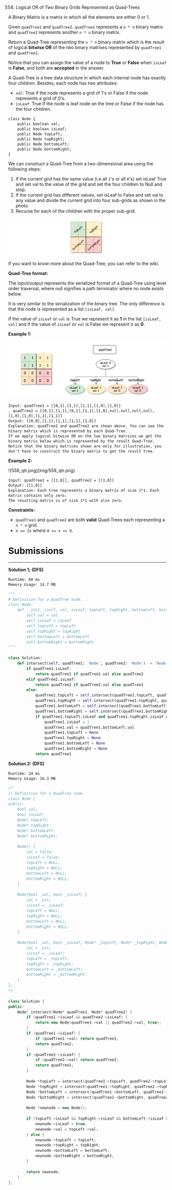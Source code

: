 558. Logical OR of Two Binary Grids Represented as Quad-Trees

A Binary Matrix is a matrix in which all the elements are either 0 or 1.

Given `quadTree1` and `quadTree2`. `quadTree1` represents a `n * n` binary matrix and `quadTree2` represents another `n * n` binary matrix.

Return a Quad-Tree representing the `n * n` binary matrix which is the result of logical **bitwise OR** of the two binary matrixes represented by `quadTree1` and `quadTree2`.

Notice that you can assign the value of a node to **True** or **False** when `isLeaf` is **False**, and both are **accepted** in the answer.

A Quad-Tree is a tree data structure in which each internal node has exactly four children. Besides, each node has two attributes:

* `val`: True if the node represents a grid of 1's or False if the node represents a grid of 0's.
* `isLeaf`: True if the node is leaf node on the tree or False if the node has the four children.

```
class Node {
    public boolean val;
    public boolean isLeaf;
    public Node topLeft;
    public Node topRight;
    public Node bottomLeft;
    public Node bottomRight;
}
```

We can construct a Quad-Tree from a two-dimensional area using the following steps:

1. If the current grid has the same value (i.e all `1`'s or all `0`'s) set isLeaf True and set val to the value of the grid and set the four children to Null and stop.
1. If the current grid has different values, set isLeaf to False and set val to any value and divide the current grid into four sub-grids as shown in the photo.
1. Recurse for each of the children with the proper sub-grid.

![558_new_top.png](img/558_new_top.png)

If you want to know more about the Quad-Tree, you can refer to the wiki.

**Quad-Tree format:**

The input/output represents the serialized format of a Quad-Tree using level order traversal, where null signifies a path terminator where no node exists below.

It is very similar to the serialization of the binary tree. The only difference is that the node is represented as a list `[isLeaf, val]`.

If the value of `isLeaf` or `val` is True we represent it as **1** in the list `[isLeaf, val]` and if the value of `isLeaf` or `val` is False we represent it as **0**.

 

**Example 1:**

![558_qt1.png](img/558_qt1.png)
```
Input: quadTree1 = [[0,1],[1,1],[1,1],[1,0],[1,0]]
, quadTree2 = [[0,1],[1,1],[0,1],[1,1],[1,0],null,null,null,null,[1,0],[1,0],[1,1],[1,1]]
Output: [[0,0],[1,1],[1,1],[1,1],[1,0]]
Explanation: quadTree1 and quadTree2 are shown above. You can see the binary matrix which is represented by each Quad-Tree.
If we apply logical bitwise OR on the two binary matrices we get the binary matrix below which is represented by the result Quad-Tree.
Notice that the binary matrices shown are only for illustration, you don't have to construct the binary matrix to get the result tree.
```

**Example 2:**

!{558_qtr.png](img/558_qtr.png)
```
Input: quadTree1 = [[1,0]], quadTree2 = [[1,0]]
Output: [[1,0]]
Explanation: Each tree represents a binary matrix of size 1*1. Each matrix contains only zero.
The resulting matrix is of size 1*1 with also zero.
```

**Constraints:**

* `quadTree1` and `quadTree2` are both **valid** Quad-Trees each representing a `n * n` grid.
* `n == 2x` where `0 <= x <= 9`.

# Submissions
---
**Solution 1; (DFS)**
```
Runtime: 60 ms
Memory Usage: 14.7 MB
```
```python
"""
# Definition for a QuadTree node.
class Node:
    def __init__(self, val, isLeaf, topLeft, topRight, bottomLeft, bottomRight):
        self.val = val
        self.isLeaf = isLeaf
        self.topLeft = topLeft
        self.topRight = topRight
        self.bottomLeft = bottomLeft
        self.bottomRight = bottomRight
"""

class Solution:
    def intersect(self, quadTree1: 'Node', quadTree2: 'Node') -> 'Node':
        if quadTree1.isLeaf:
            return quadTree1 if quadTree1.val else quadTree2
        elif quadTree2.isLeaf:
            return quadTree2 if quadTree2.val else quadTree1
        else:
            quadTree1.topLeft = self.intersect(quadTree1.topLeft, quadTree2.topLeft)
            quadTree1.topRight = self.intersect(quadTree1.topRight, quadTree2.topRight)
            quadTree1.bottomLeft = self.intersect(quadTree1.bottomLeft, quadTree2.bottomLeft)
            quadTree1.bottomRight = self.intersect(quadTree1.bottomRight, quadTree2.bottomRight)
            if quadTree1.topLeft.isLeaf and quadTree1.topRight.isLeaf and quadTree1.bottomLeft.isLeaf and quadTree1.bottomRight.isLeaf and quadTree1.topLeft.val == quadTree1.topRight.val and quadTree1.topLeft.val == quadTree1.bottomLeft.val and quadTree1.bottomLeft.val == quadTree1.bottomRight.val:
                quadTree1.isLeaf = 1
                quadTree1.val = quadTree1.bottomLeft.val
                quadTree1.topLeft = None
                quadTree1.topRight = None
                quadTree1.bottomLeft = None
                quadTree1.bottomRight = None
            return quadTree1
```

**Solution 2: (DFS)**
```
Runtime: 24 ms
Memory Usage: 16.3 MB
```
```c++
/*
// Definition for a QuadTree node.
class Node {
public:
    bool val;
    bool isLeaf;
    Node* topLeft;
    Node* topRight;
    Node* bottomLeft;
    Node* bottomRight;
    
    Node() {
        val = false;
        isLeaf = false;
        topLeft = NULL;
        topRight = NULL;
        bottomLeft = NULL;
        bottomRight = NULL;
    }
    
    Node(bool _val, bool _isLeaf) {
        val = _val;
        isLeaf = _isLeaf;
        topLeft = NULL;
        topRight = NULL;
        bottomLeft = NULL;
        bottomRight = NULL;
    }
    
    Node(bool _val, bool _isLeaf, Node* _topLeft, Node* _topRight, Node* _bottomLeft, Node* _bottomRight) {
        val = _val;
        isLeaf = _isLeaf;
        topLeft = _topLeft;
        topRight = _topRight;
        bottomLeft = _bottomLeft;
        bottomRight = _bottomRight;
    }
};
*/

class Solution {
public:
    Node* intersect(Node* quadTree1, Node* quadTree2) {
        if (quadTree1->isLeaf && quadTree2->isLeaf) {
            return new Node(quadTree1->val || quadTree2->val, true);
        }
        if (quadTree1->isLeaf) {
            if (quadTree1->val) return quadTree1;
            return quadTree2;
        } 
        if (quadTree2->isLeaf) {
            if (quadTree2->val) return quadTree2;
            return quadTree1;
        }
        
        Node *topLeft = intersect(quadTree1->topLeft, quadTree2->topLeft);
        Node *topRight = intersect(quadTree1->topRight, quadTree2->topRight);
        Node *bottomLeft = intersect(quadTree1->bottomLeft, quadTree2->bottomLeft);
        Node *bottomRight = intersect(quadTree1->bottomRight, quadTree2->bottomRight);
        
        Node *newnode = new Node();
        
        if (topLeft->isLeaf && topRight->isLeaf && bottomLeft->isLeaf && bottomRight->isLeaf && topLeft->val == topRight->val && bottomLeft->val == bottomRight->val && topLeft->val == bottomRight->val) {
            newnode->isLeaf = true;
            newnode->val = topLeft->val;
        } else {
            newnode->topLeft = topLeft;
            newnode->topRight = topRight;
            newnode->bottomLeft = bottomLeft;
            newnode->bottomRight = bottomRight;
        }
        
        return newnode;
    }
};
```
